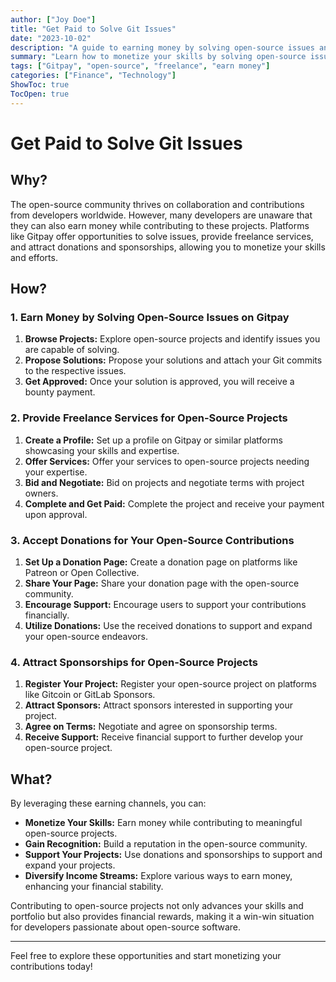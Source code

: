 ```yaml
---
author: ["Joy Doe"]
title: "Get Paid to Solve Git Issues"
date: "2023-10-02"
description: "A guide to earning money by solving open-source issues and contributing to projects on Gitpay and similar platforms."
summary: "Learn how to monetize your skills by solving open-source issues, providing freelance services, accepting donations, and attracting sponsorships on Gitpay and other platforms."
tags: ["Gitpay", "open-source", "freelance", "earn money"]
categories: ["Finance", "Technology"]
ShowToc: true
TocOpen: true
---
```


# Get Paid to Solve Git Issues

## Why?

The open-source community thrives on collaboration and contributions from developers worldwide. However, many developers are unaware that they can also earn money while contributing to these projects. Platforms like Gitpay offer opportunities to solve issues, provide freelance services, and attract donations and sponsorships, allowing you to monetize your skills and efforts.

## How?

### 1. Earn Money by Solving Open-Source Issues on Gitpay

1. **Browse Projects:** Explore open-source projects and identify issues you are capable of solving.
2. **Propose Solutions:** Propose your solutions and attach your Git commits to the respective issues.
3. **Get Approved:** Once your solution is approved, you will receive a bounty payment.

### 2. Provide Freelance Services for Open-Source Projects

1. **Create a Profile:** Set up a profile on Gitpay or similar platforms showcasing your skills and expertise.
2. **Offer Services:** Offer your services to open-source projects needing your expertise.
3. **Bid and Negotiate:** Bid on projects and negotiate terms with project owners.
4. **Complete and Get Paid:** Complete the project and receive your payment upon approval.

### 3. Accept Donations for Your Open-Source Contributions

1. **Set Up a Donation Page:** Create a donation page on platforms like Patreon or Open Collective.
2. **Share Your Page:** Share your donation page with the open-source community.
3. **Encourage Support:** Encourage users to support your contributions financially.
4. **Utilize Donations:** Use the received donations to support and expand your open-source endeavors.

### 4. Attract Sponsorships for Open-Source Projects

1. **Register Your Project:** Register your open-source project on platforms like Gitcoin or GitLab Sponsors.
2. **Attract Sponsors:** Attract sponsors interested in supporting your project.
3. **Agree on Terms:** Negotiate and agree on sponsorship terms.
4. **Receive Support:** Receive financial support to further develop your open-source project.

## What?

By leveraging these earning channels, you can:

- **Monetize Your Skills:** Earn money while contributing to meaningful open-source projects.
- **Gain Recognition:** Build a reputation in the open-source community.
- **Support Your Projects:** Use donations and sponsorships to support and expand your projects.
- **Diversify Income Streams:** Explore various ways to earn money, enhancing your financial stability.

Contributing to open-source projects not only advances your skills and portfolio but also provides financial rewards, making it a win-win situation for developers passionate about open-source software.

---

Feel free to explore these opportunities and start monetizing your contributions today!